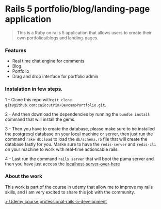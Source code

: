 # Rails 5 portfolio/blog/landing-page application

> This is a Ruby on rails 5 application that allows users to create their own portfolios/blogs and landing-pages.

### Features

- Real time chat engine for comments
- Blog
- Portfolio
- Drag and drop interface for portfolio admin

### Instalation in few steps.
1 - Clone this repo with:```git clone git@github.com:caiocutrim/DevcampPortfolio.git```.

2 - And then download the dependencies by running the ```bundle install``` command that will install the gems.

3 - Then you have to create the database, please make sure to be installed the postgresql database on your local machine or server, then just run the command ```rake db:load``` to load the ```db/schema.rb``` file that will create the database fastly for you. Marke sure to have the ```redis-server``` and ```redis-cli``` on your machine to work with real-time actioncable rails.

4 - Last run the command ```rails server``` that will boot the puma server and then you have just access the [localhost-server-over-here](http://localhost:3000)

### About the work
This work is part of the course in udemy that allow me to improve my rails skills, and I am very excited to share this job with the community.

[> Udemy course professional-rails-5-development](https://www.udemy.com/share/1005bcBUIYdldTQ34=/)
